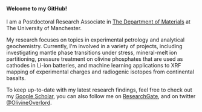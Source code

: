 #### Welcome to my GitHub!

I am a Postdoctoral Research Associate in [The Department of Materials](https://www.materials.manchester.ac.uk/) at The University of Manchester. 

My research focuses on topics in experimental petrology and analytical geochemistry. Currently, I'm involved in a variety of projects, including investigating mantle phase transitions under stress, mineral-melt ion partitioning, pressure treatment on olivine phosphates that are used as cathodes in Li-ion batteries, and machine learning applications to XRF mapping of experimental charges and radiogenic isotopes from continental basalts.

To keep up-to-date with my latest research findings, feel free to check out my [Google Scholar](https://scholar.google.com/citations?user=6cWCOHkAAAAJ&hl=en), you can also follow me on [ResearchGate](https://www.researchgate.net/profile/Joshua-Shea), and on twitter [@OlivineOverlord](https://twitter.com/OlivineOverlord).
